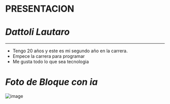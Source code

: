 # **PRESENTACION** 

# _**Dattoli Lautaro**_ #
------------
- Tengo 20 años y este es mi segundo año en la carrera.
- Empece la carrera para programar 
- Me gusta todo lo que sea tecnologia




# *Foto de Bloque con ia* #
![image](https://github.com/pdepviernestm/2024-presentacion-lautarodattoli/assets/134455121/9fd4b98c-93e7-483d-8611-7eafc39a23c5)
